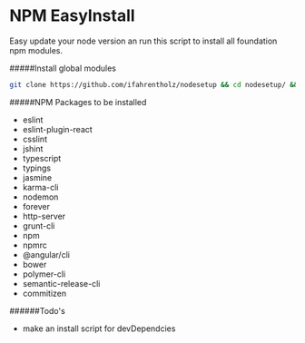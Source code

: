NPM EasyInstall
==============

Easy update your node version an run this script to install all foundation
npm modules.


#####Install global modules
```bash
git clone https://github.com/ifahrentholz/nodesetup && cd nodesetup/ && ./globals.sh
```


#####NPM Packages to be installed
- eslint
- eslint-plugin-react
- csslint
- jshint
- typescript
- typings
- jasmine
- karma-cli
- nodemon
- forever
- http-server
- grunt-cli
- npm
- npmrc
- @angular/cli
- bower
- polymer-cli
- semantic-release-cli
- commitizen


######Todo's
- make an install script for devDependcies
